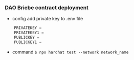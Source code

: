 ### DAO Briebe contract deployment 
- config
add private key to .env file
```javascript
    PRIVATEKEY =
    PRIVATEKEY1 =
    PUBLICKEY =
    PUBLICKEY1 = 
```
- command
 `$ npx hardhat test --network network_name`